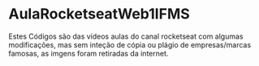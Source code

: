 # AulaRocketseatWeb1IFMS
Estes Códigos são das vídeos aulas do canal rocketseat com algumas modificações, mas sem inteção de cópia ou plágio de empresas/marcas famosas, as imgens foram retiradas da internet.
